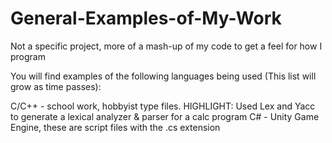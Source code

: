 # General-Examples-of-My-Work
Not a specific project, more of a mash-up of my code to get a feel for how I program

You will find examples of the following languages being used (This list will grow as time passes):

C/C++ - school work, hobbyist type files. HIGHLIGHT: Used Lex and Yacc to generate a lexical analyzer & parser for a calc program
C# - Unity Game Engine, these are script files with the .cs extension

